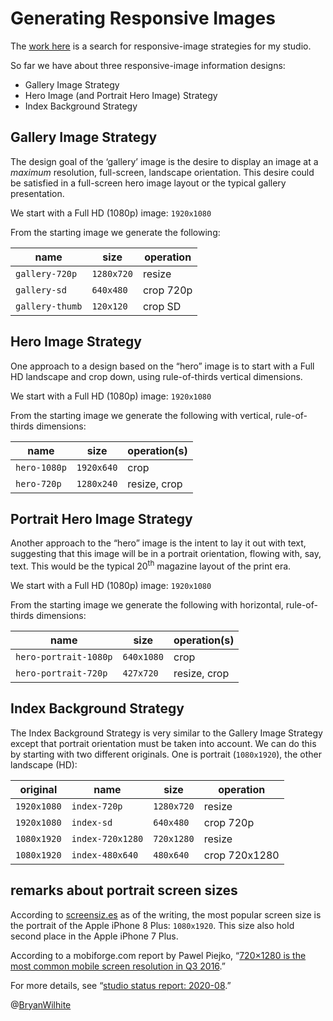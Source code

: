 # Generating Responsive Images

The [work here](https://github.com/BryanWilhite/jupyter-central/blob/master/wand-responsive-images/generating-responsive-images.ipynb) is a search for responsive-image strategies for my studio.

So far we have about three responsive-image information designs:

- Gallery Image Strategy
- Hero Image (and Portrait Hero Image) Strategy
- Index Background Strategy

## Gallery Image Strategy

The design goal of the ‘gallery’ image is the desire to display an image at a _maximum_ resolution, full-screen, landscape orientation. This desire could be satisfied in a full-screen hero image layout or the typical gallery presentation.

We start with a Full HD (1080p) image: `1920x1080`

From the starting image we generate the following:

| name | size | operation
|- |- |-
| `gallery-720p` | `1280x720` | resize
| `gallery-sd` | `640x480` | crop 720p
| `gallery-thumb` | `120x120` | crop SD

## Hero Image Strategy

One approach to a design based on the “hero” image is to start with a Full HD landscape and crop down, using rule-of-thirds vertical dimensions.

We start with a Full HD (1080p) image: `1920x1080`

From the starting image we generate the following with vertical, rule-of-thirds dimensions:

| name | size | operation(s)
|- |- |-
`hero-1080p` | `1920x640` | crop
`hero-720p` | `1280x240` | resize, crop

## Portrait Hero Image Strategy

Another approach to the “hero” image is the intent to lay it out with text, suggesting that this image will be in a portrait orientation, flowing with, say, text. This would be the typical 20<sup>th</sup> magazine layout of the print era.

We start with a Full HD (1080p) image: `1920x1080`

From the starting image we generate the following with horizontal, rule-of-thirds dimensions:

| name | size | operation(s)
|- |- |-
`hero-portrait-1080p` | `640x1080` | crop
`hero-portrait-720p` | `427x720` | resize, crop

## Index Background Strategy

The Index Background Strategy is very similar to the Gallery Image Strategy except that  portrait orientation must be taken into account. We can do this by starting with two different originals. One is portrait (`1080x1920`), the other landscape (HD):

| original | name | size | operation
|- |- |- |-
| `1920x1080` | `index-720p` | `1280x720` | resize
| `1920x1080` | `index-sd` | `640x480` | crop 720p
| `1080x1920` | `index-720x1280` | `720x1280` | resize
| `1080x1920` | `index-480x640` | `480x640` | crop 720x1280

## remarks about portrait screen sizes

According to [screensiz.es](https://screensiz.es/) as of the writing, the most popular screen size is the portrait of the Apple iPhone 8 Plus: `1080x1920`. This size also hold second place in the Apple iPhone 7 Plus.

According to a mobiforge.com report by Pawel Piejko, “[720×1280 is the most common mobile screen resolution in Q3 2016](https://mobiforge.com/news-comment/720x1280-is-the-most-common-mobile-screen-resolution-in-q3-2016-new-report).”

For more details, see “[studio status report: 2020-08](http://songhayblog.azurewebsites.net/entry/2020-08-30-studio-status-report-2020-08/).”

@[BryanWilhite](https://twitter.com/BryanWilhite)

